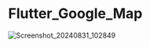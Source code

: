 # Flutter_Google_Map

![Screenshot_20240831_102849](https://github.com/user-attachments/assets/2c7387b9-6d88-4be9-9169-f077782af51d)
